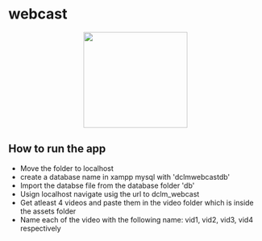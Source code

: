 # webcast

<p align="center"><a href="https://dclm.org" target="_blank"><img src="https://dclmcloud.s3.amazonaws.com/img/logo.png" width="206.5" height="190"></a></p>

## How to run the app

- Move the folder to localhost
- create a database name in xampp mysql with 'dclmwebcastdb'
- Import the databse file from the database folder 'db'
- Usign localhost navigate usig the url to dclm_webcast
- Get atleast 4 videos and paste them in the video folder which is inside the assets folder
- Name each of the video with the following name: vid1, vid2, vid3, vid4 respectively
